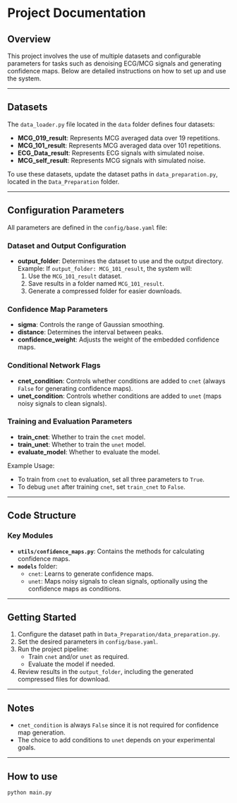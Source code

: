 # Project Documentation

## Overview

This project involves the use of multiple datasets and configurable parameters for tasks such as denoising ECG/MCG signals and generating confidence maps. Below are detailed instructions on how to set up and use the system.

---

## Datasets

The `data_loader.py` file located in the `data` folder defines four datasets:

- **MCG_019_result**: Represents MCG averaged data over 19 repetitions.
- **MCG_101_result**: Represents MCG averaged data over 101 repetitions.
- **ECG_Data_result**: Represents ECG signals with simulated noise.
- **MCG_self_result**: Represents MCG signals with simulated noise.

To use these datasets, update the dataset paths in `data_preparation.py`, located in the `Data_Preparation` folder.

---

## Configuration Parameters

All parameters are defined in the `config/base.yaml` file:

### Dataset and Output Configuration

- **output_folder**: Determines the dataset to use and the output directory.  
  Example: If `output_folder: MCG_101_result`, the system will:
  1. Use the `MCG_101_result` dataset.
  2. Save results in a folder named `MCG_101_result`.
  3. Generate a compressed folder for easier downloads.

### Confidence Map Parameters

- **sigma**: Controls the range of Gaussian smoothing.  
- **distance**: Determines the interval between peaks.  
- **confidence_weight**: Adjusts the weight of the embedded confidence maps.

### Conditional Network Flags

- **cnet_condition**: Controls whether conditions are added to `cnet` (always `False` for generating confidence maps).  
- **unet_condition**: Controls whether conditions are added to `unet` (maps noisy signals to clean signals).  

### Training and Evaluation Parameters

- **train_cnet**: Whether to train the `cnet` model.  
- **train_unet**: Whether to train the `unet` model.  
- **evaluate_model**: Whether to evaluate the model.  

Example Usage:
- To train from `cnet` to evaluation, set all three parameters to `True`.
- To debug `unet` after training `cnet`, set `train_cnet` to `False`.

---

## Code Structure

### Key Modules

- **`utils/confidence_maps.py`**: Contains the methods for calculating confidence maps.
- **`models`** folder:
  - `cnet`: Learns to generate confidence maps.
  - `unet`: Maps noisy signals to clean signals, optionally using the confidence maps as conditions.

---

## Getting Started

1. Configure the dataset path in `Data_Preparation/data_preparation.py`.
2. Set the desired parameters in `config/base.yaml`.
3. Run the project pipeline:
   - Train `cnet` and/or `unet` as required.
   - Evaluate the model if needed.
4. Review results in the `output_folder`, including the generated compressed files for download.

---

## Notes

- `cnet_condition` is always `False` since it is not required for confidence map generation.
- The choice to add conditions to `unet` depends on your experimental goals.

---

## How to use
   ```bash
   python main.py



